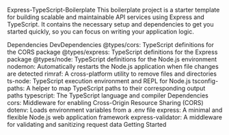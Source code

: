 Express-TypeScript-Boilerplate
This boilerplate project is a starter template for building scalable and maintainable API services using Express and TypeScript. It contains the necessary setup and dependencies to get you started quickly, so you can focus on writing your application logic.

Dependencies
DevDependencies
@types/cors: TypeScript definitions for the CORS package
@types/express: TypeScript definitions for the Express package
@types/node: TypeScript definitions for the Node.js environment
nodemon: Automatically restarts the Node.js application when file changes are detected
rimraf: A cross-platform utility to remove files and directories
ts-node: TypeScript execution environment and REPL for Node.js
tsconfig-paths: A helper to map TypeScript paths to their corresponding output paths
typescript: The TypeScript language and compiler
Dependencies
cors: Middleware for enabling Cross-Origin Resource Sharing (CORS)
dotenv: Loads environment variables from a .env file
express: A minimal and flexible Node.js web application framework
express-validator: A middleware for validating and sanitizing request data
Getting Started
